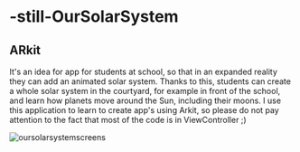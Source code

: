 # -still-OurSolarSystem


## ARkit

It's an idea for app for students at school, so that in an expanded reality they can add an animated solar system. Thanks to this, students can create a whole solar system in the courtyard, for example in front of the school, and learn how planets move around the Sun, including their moons. I use this application to learn to create app's using Arkit, so please do not pay attention to the fact that most of the code is in ViewController ;)


![oursolarsystemscreens](https://user-images.githubusercontent.com/33023069/44814959-7511f280-abde-11e8-9671-dfebd1c16723.png)


